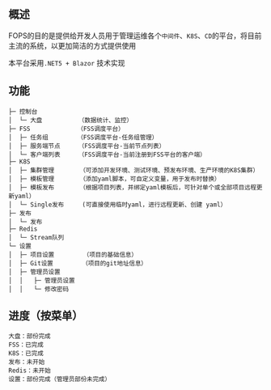 ## 概述
FOPS的目的是提供给开发人员用于管理运维各个`中间件`、`K8S`、`CD`的平台，将目前主流的系统，以更加简洁的方式提供使用

本平台采用`.NET5 + Blazor` 技术实现

## 功能
```
├─ 控制台
│  └─ 大盘          （数据统计、监控）
├─ FSS             （FSS调度平台）
│  ├─ 任务组        （FSS调度平台-任务组管理）
│  ├─ 服务端节点     （FSS调度平台-当前节点列表）
│  └─ 客户端列表     （FSS调度平台-当前注册到FSS平台的客户端）
├─ K8S
│  ├─ 集群管理       （可添加开发环境、测试环境、预发布环境、生产环境的K8S集群）
│  ├─ 模板管理       （添加yaml脚本，可自定义变量，用于发布时替换）
│  ├─ 模板发布       （根据项目列表，并绑定yaml模板后，可针对单个或全部项目远程更新yaml）
│  └─ Single发布     (可直接使用临时yaml，进行远程更新、创建 yaml）
├─ 发布
│  └─ 发布
├─ Redis
│  └─ Stream队列
└─ 设置
│  ├─ 项目设置        （项目的基础信息）
│  ├─ Git设置        （项目的git地址信息）
│  ├─ 管理员设置
│  │   ├─ 管理员设置
│  │   └─ 修改密码
```

## 进度（按菜单）
```
大盘：部份完成
FSS：已完成
K8S：已完成
发布：未开始
Redis：未开始
设置：部份完成（管理员部份未完成）
```